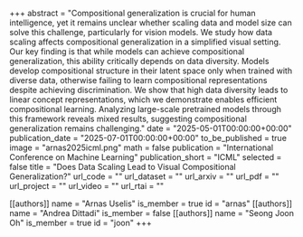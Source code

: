 +++
abstract = "Compositional generalization is crucial for human intelligence, yet it remains unclear whether scaling data and model size can solve this challenge, particularly for vision models. We study how data scaling affects compositional generalization in a simplified visual setting. Our key finding is that while models can achieve compositional generalization, this ability critically depends on data diversity. Models develop compositional structure in their latent space only when trained with diverse data, otherwise failing to learn compositional representations despite achieving discrimination. We show that high data diversity leads to linear concept representations, which we demonstrate enables efficient compositional learning. Analyzing large-scale pretrained models through this framework reveals mixed results, suggesting compositional generalization remains challenging."
date = "2025-05-01T00:00:00+00:00"
publication_date = "2025-07-01T00:00:00+00:00"
to_be_published = true
image = "arnas2025icml.png"
math = false
publication = "International Conference on Machine Learning"
publication_short = "ICML"
selected = false
title = "Does Data Scaling Lead to Visual Compositional Generalization?"
url_code = ""
url_dataset = ""
url_arxiv = ""
url_pdf = ""
url_project = ""
url_video = ""
url_rtai = ""

[[authors]]
    name = "Arnas Uselis"
    is_member = true
    id = "arnas"
[[authors]]
    name = "Andrea Dittadi"
    is_member = false
[[authors]]
    name = "Seong Joon Oh"
    is_member = true
    id = "joon"
+++
